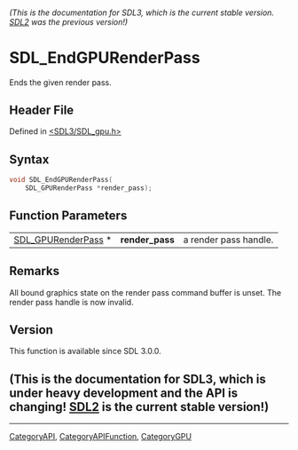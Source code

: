 ###### (This is the documentation for SDL3, which is the current stable version. [SDL2](https://wiki.libsdl.org/SDL2/) was the previous version!)
# SDL_EndGPURenderPass

Ends the given render pass.

## Header File

Defined in [<SDL3/SDL_gpu.h>](https://github.com/libsdl-org/SDL/blob/main/include/SDL3/SDL_gpu.h)

## Syntax

```c
void SDL_EndGPURenderPass(
    SDL_GPURenderPass *render_pass);
```

## Function Parameters

|                                          |                 |                       |
| ---------------------------------------- | --------------- | --------------------- |
| [SDL_GPURenderPass](SDL_GPURenderPass) * | **render_pass** | a render pass handle. |

## Remarks

All bound graphics state on the render pass command buffer is unset. The
render pass handle is now invalid.

## Version

This function is available since SDL 3.0.0.

## (This is the documentation for SDL3, which is under heavy development and the API is changing! [SDL2](https://wiki.libsdl.org/SDL2/) is the current stable version!)



----
[CategoryAPI](CategoryAPI), [CategoryAPIFunction](CategoryAPIFunction), [CategoryGPU](CategoryGPU)

